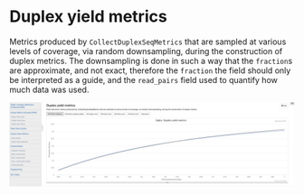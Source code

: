 # Duplex yield metrics

Metrics produced by `CollectDuplexSeqMetrics` that are sampled at various levels of coverage, via random downsampling, during the construction of duplex metrics. The downsampling is done in such a way that the `fraction`s are approximate, and not exact, therefore the `fraction` the field should only be interpreted as a guide, and the `read_pairs` field used to quantify how much data was used.

![](../../../.gitbook/assets/image.png)

